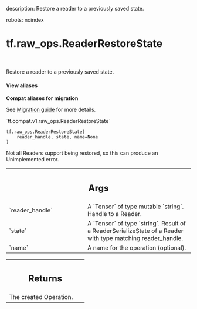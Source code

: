 description: Restore a reader to a previously saved state.

robots: noindex

# tf.raw_ops.ReaderRestoreState

<!-- Insert buttons and diff -->

<table class="tfo-notebook-buttons tfo-api nocontent" align="left">

</table>



Restore a reader to a previously saved state.

<section class="expandable">
  <h4 class="showalways">View aliases</h4>
  <p>
<b>Compat aliases for migration</b>
<p>See
<a href="https://www.tensorflow.org/guide/migrate">Migration guide</a> for
more details.</p>
<p>`tf.compat.v1.raw_ops.ReaderRestoreState`</p>
</p>
</section>

<pre class="devsite-click-to-copy prettyprint lang-py tfo-signature-link">
<code>tf.raw_ops.ReaderRestoreState(
    reader_handle, state, name=None
)
</code></pre>



<!-- Placeholder for "Used in" -->

Not all Readers support being restored, so this can produce an
Unimplemented error.

<!-- Tabular view -->
 <table class="responsive fixed orange">
<colgroup><col width="214px"><col></colgroup>
<tr><th colspan="2"><h2 class="add-link">Args</h2></th></tr>

<tr>
<td>
`reader_handle`
</td>
<td>
A `Tensor` of type mutable `string`. Handle to a Reader.
</td>
</tr><tr>
<td>
`state`
</td>
<td>
A `Tensor` of type `string`.
Result of a ReaderSerializeState of a Reader with type
matching reader_handle.
</td>
</tr><tr>
<td>
`name`
</td>
<td>
A name for the operation (optional).
</td>
</tr>
</table>



<!-- Tabular view -->
 <table class="responsive fixed orange">
<colgroup><col width="214px"><col></colgroup>
<tr><th colspan="2"><h2 class="add-link">Returns</h2></th></tr>
<tr class="alt">
<td colspan="2">
The created Operation.
</td>
</tr>

</table>

